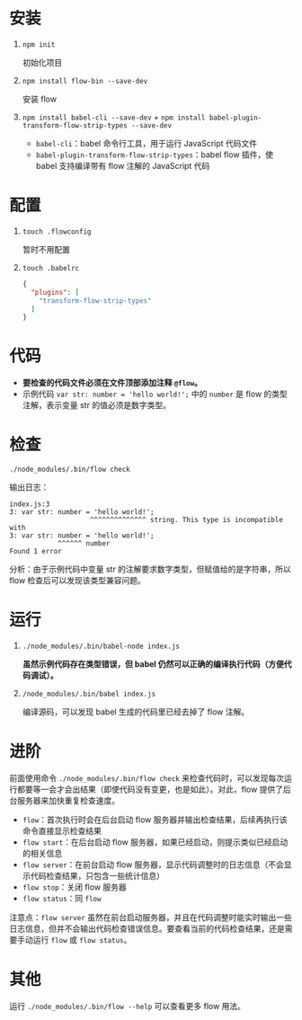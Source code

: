 # 安装
1. `npm init`

    初始化项目

2. `npm install flow-bin --save-dev`

    安装 flow

3. `npm install babel-cli --save-dev` + `npm install babel-plugin-transform-flow-strip-types --save-dev`

    - `babel-cli`：babel 命令行工具，用于运行 JavaScript 代码文件
    - `babel-plugin-transform-flow-strip-types`：babel flow 插件，使 babel 支持编译带有 flow 注解的 JavaScript 代码

# 配置

1. `touch .flowconfig`

    暂时不用配置

2. `touch .babelrc`

    ```json
    {
      "plugins": [
        "transform-flow-strip-types"
      ]
    }
    ```

# 代码
- **要检查的代码文件必须在文件顶部添加注释 `@flow`。**
- 示例代码 `var str: number = 'hello world!';` 中的 `number` 是 flow 的类型注解，表示变量 str 的值必须是数字类型。
    
# 检查
`./node_modules/.bin/flow check`

输出日志：

```
index.js:3
3: var str: number = 'hello world!';
                    ^^^^^^^^^^^^^^ string. This type is incompatible with
3: var str: number = 'hello world!';
            ^^^^^^ number
Found 1 error
```

分析：由于示例代码中变量 str 的注解要求数字类型，但赋值给的是字符串，所以 flow 检查后可以发现该类型兼容问题。
  
# 运行
1. `./node_modules/.bin/babel-node index.js`

    **虽然示例代码存在类型错误，但 babel 仍然可以正确的编译执行代码（方便代码调试）。**

2. `/node_modules/.bin/babel index.js`

    编译源码，可以发现 babel 生成的代码里已经去掉了 flow 注解。

# 进阶
前面使用命令 `./node_modules/.bin/flow check` 来检查代码时，可以发现每次运行都要等一会才会出结果（即使代码没有变更，也是如此）。对此，flow 提供了后台服务器来加快重复检查速度。

- `flow`：首次执行时会在后台启动 flow 服务器并输出检查结果，后续再执行该命令直接显示检查结果
- `flow start`：在后台启动 flow 服务器，如果已经启动，则提示类似已经启动的相关信息
- `flow server`：在前台启动 flow 服务器，显示代码调整时的日志信息（不会显示代码检查结果，只包含一些统计信息）
- `flow stop`：关闭 flow 服务器
- `flow status`：同 `flow`

注意点：`flow server` 虽然在前台启动服务器，并且在代码调整时能实时输出一些日志信息，但并不会输出代码检查错误信息。要查看当前的代码检查结果，还是需要手动运行 `flow` 或 `flow status`。

# 其他
运行 `./node_modules/.bin/flow --help` 可以查看更多 flow 用法。
